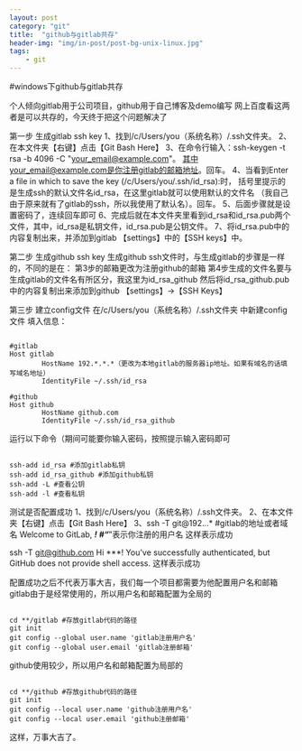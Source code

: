 ```yaml
---
layout: post
category: "git"
title:  "github与gitlab共存"
header-img: "img/in-post/post-bg-unix-linux.jpg"
tags:
    - git
---
```


#windows下github与gitlab共存

个人倾向gitlab用于公司项目，github用于自己博客及demo编写
网上百度看这两者是可以共存的，今天终于把这个问题解决了

第一步 生成gitlab ssh key
1、找到/c/Users/you（系统名称）/.ssh文件夹。
2、在本文件夹【右键】点击【Git Bash Here】
3、在命令行输入：ssh-keygen -t rsa -b 4096 -C "your_email@example.com"。
其中your_email@example.com是你注册gitlab的邮箱地址。回车。
4、当看到Enter a file in which to save the key (/c/Users/you/.ssh/id_rsa):时，
括号里提示的是生成ssh的默认文件名id_rsa，在这里gitlab就可以使用默认的文件名
（我自己由于原来就有了gitlab的ssh，所以我使用了默认名）。回车。
5、后面步骤就是设置密码了，连续回车即可
6、完成后就在本文件夹里看到id_rsa和id_rsa.pub两个文件，其中，id_rsa是私钥文件，id_rsa.pub是公钥文件。
7、将id_rsa.pub中的内容复制出来，并添加到gitlab 【settings】中的【SSH keys】中。

第二步 生成github ssh key
生成github ssh文件时，与生成gitlab的步骤是一样的，不同的是在：
    第3步的邮箱更改为注册github的邮箱
    第4步生成的文件名要与生成gitlab的文件名有所区分，我这里为id_rsa_github
    然后将id_rsa_github.pub中的内容复制出来添加到github 【settings】->【SSH Keys】

第三步 建立config文件
    在/c/Users/you（系统名称）/.ssh文件夹 中新建config文件
    填入信息：
<pre><code>
#gitlab
Host gitlab
        HostName 192.*.*.*（更改为本地gitlab的服务器ip地址。如果有域名的话填写域名地址）
        IdentityFile ~/.ssh/id_rsa

#github
Host github
        HostName github.com
        IdentityFile ~/.ssh/id_rsa_github
</code></pre>

运行以下命令（期间可能要你输入密码，按照提示输入密码即可
<pre><code>
ssh-add id_rsa #添加gitlab私钥
ssh-add id_rsa_github #添加github私钥
ssh-add -L #查看公钥
ssh-add -l #查看私钥
</code></pre>
测试是否配置成功
1、找到/c/Users/you（系统名称）/.ssh文件夹。
2、在本文件夹【右键】点击【Git Bash Here】
3、ssh -T git@192.*.*.*    #gitlab的地址或者域名
Welcome to GitLab, ***! #“***”表示你注册的用户名  这样表示成功

ssh -T git@github.com
Hi ***! You've successfully authenticated, but GitHub does not provide shell access.
这样表示成功

配置成功之后不代表万事大吉，我们每一个项目都需要为他配置用户名和邮箱
gitlab由于是经常使用的，所以用户名和邮箱配置为全局的
<pre><code>
cd **/gitlab #存放gitlab代码的路径
git init
git config --global user.name 'gitlab注册用户名'
git config --global user.email 'gitlab注册邮箱'
</code></pre>
github使用较少，所以用户名和邮箱配置为局部的
<pre><code>
cd **/github #存放github代码的路径
git init
git config --local user.name 'github注册用户名'
git config --local user.email 'github注册邮箱'
</code></pre>
这样，万事大吉了。








</code></pre>
